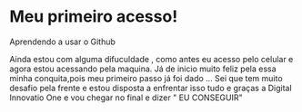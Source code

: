 # Meu primeiro acesso!
 
 Aprendendo a usar o Github
 
 Ainda estou com alguma difuculdade , como antes eu acesso pelo celular e agora estou acessando pela maquina.
 Já de inicio muito feliz pela essa minha conquita,pois meu primeiro passo já foi dado ...
 Sei que tem muito desafio pela frente e estou disposta a enfrentar isso tudo e graças a Digital Innovatio One e vou chegar no final e dizer " EU CONSEGUIR"
